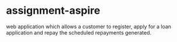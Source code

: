 # assignment-aspire
web application which allows a customer to register, apply for a loan application and repay the scheduled repayments generated.

